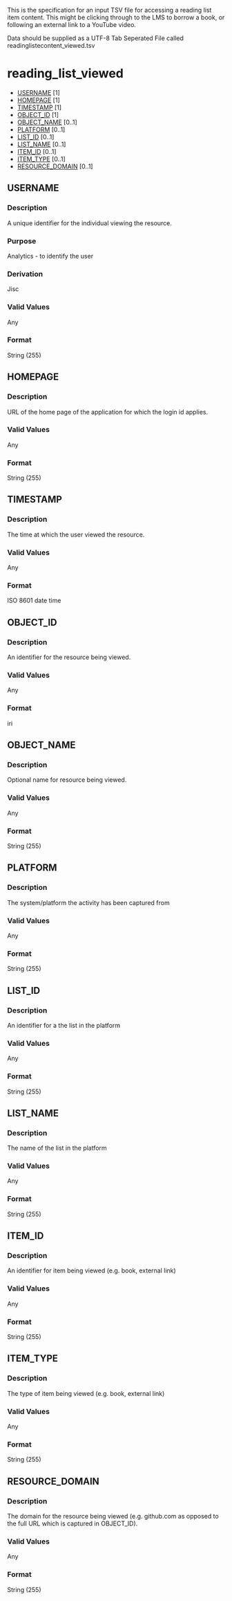 This is the specification for an input TSV file for accessing a reading list item content.  This might be clicking through to the LMS to borrow a book, or following an external link to a YouTube video.

Data should be supplied as a UTF-8 Tab Seperated File called readinglistecontent_viewed.tsv

# reading_list_viewed

* [USERNAME](#username) [1]
* [HOMEPAGE](#homepage) [1]
* [TIMESTAMP](#timestamp) [1]
* [OBJECT_ID](#object_id) [1]
* [OBJECT_NAME](#object_name) [0..1] 
* [PLATFORM](#platform) [0..1] 
* [LIST_ID](#list_id) [0..1] 
* [LIST_NAME](#list_name) [0..1] 
* [ITEM_ID](#item_id) [0..1] 
* [ITEM_TYPE](#item_type) [0..1] 
* [RESOURCE_DOMAIN](#resource_domain) [0..1] 


## USERNAME 
### Description
A unique identifier for the individual viewing the resource.

### Purpose
Analytics - to identify the user

### Derivation
Jisc

### Valid Values
Any

### Format
String (255)


## HOMEPAGE 
### Description
URL of the home page of the application for which the login id applies.

### Valid Values
Any

### Format
String (255)


## TIMESTAMP 
### Description
The time at which the user viewed the resource.


### Valid Values
Any

### Format
ISO 8601 date time


## OBJECT_ID 
### Description
An identifier for the resource being viewed.

### Valid Values
Any

### Format
iri


## OBJECT_NAME 
### Description
Optional name for resource being viewed.

### Valid Values
Any

### Format
String (255)

## PLATFORM 
### Description
The system/platform the activity has been captured from

### Valid Values
Any

### Format
String (255)


## LIST_ID 
### Description
An identifier for a the list in the platform

### Valid Values
Any

### Format
String (255)


## LIST_NAME 
### Description
The name of the list in the platform

### Valid Values
Any

### Format
String (255)


## ITEM_ID 
### Description
An identifier for item being viewed (e.g. book, external link)

### Valid Values
Any

### Format
String (255)


## ITEM_TYPE 
### Description
The type of item being viewed (e.g. book, external link)

### Valid Values
Any

### Format
String (255)


## RESOURCE_DOMAIN 
### Description
The domain for the resource being viewed (e.g. github.com as opposed to the full URL which is captured in OBJECT_ID).

### Valid Values
Any

### Format
String (255)
